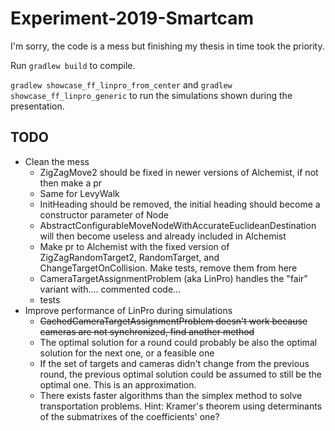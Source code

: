 # Experiment-2019-Smartcam
I'm sorry, the code is a mess but finishing my thesis in time took the priority.

Run `gradlew build` to compile.

`gradlew showcase_ff_linpro_from_center`  and `gradlew showcase_ff_linpro_generic`
 to run the simulations shown during the presentation.

## TODO
- Clean the mess
  - ZigZagMove2 should be fixed in newer versions of Alchemist, if not then make a pr
  - Same for LevyWalk
  - InitHeading should be removed, the initial heading should become a constructor parameter of Node
  - AbstractConfigurableMoveNodeWithAccurateEuclideanDestination will then become useless and already included in Alchemist
  - Make pr to Alchemist with the fixed version of ZigZagRandomTarget2, RandomTarget, and ChangeTargetOnCollision. Make tests, remove them from here
  - CameraTargetAssignmentProblem (aka LinPro) handles the "fair" variant with.... commented code...
  - tests
- Improve performance of LinPro during simulations
  - ~~CachedCameraTargetAssignmentProblem doesn't work because cameras are not synchronized, find another method~~
  - The optimal solution for a round could probably be also the optimal solution for the next one, or a feasible one
  - If the set of targets and cameras didn't change from the previous round, the previous optimal solution could be assumed to still be the optimal one. This is an approximation.
  - There exists faster algorithms than the simplex method to solve transportation problems. Hint: Kramer's theorem using determinants of the submatrixes of the coefficients' one?
